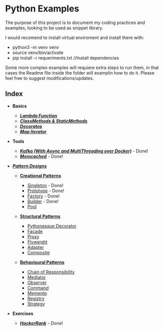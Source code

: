 # Python Examples

The purpose of this project is to document my coding practices and examples, looking to be used as snippet library.

I would recomend to install virtual enviroment and install there with:
- python3 -m venv venv
- source venv/bin/activate
- pip install -r requeriments.txt   //Install dependencies

Some more complex examples will requiere extra steps to run them, in that cases the Readme file inside the folder will examplin how to do it.
Please feel free to suggest modifications/updates.

## Index
+ **Basics**
    + [***Lambda Function***](./Basics/lambda.py)
    + [***ClassMethods & StaticMethods***](./Basics/class-static_methods.py)
    + [***Decoratos***](./Basics/decorators.py)
    + [***Map Iterator***](./Basics/map.py)

+ **Tools**
    + [***Kafka (With Async and MultiThreading over Docker)***](./kafka)  - Done!
    + [***Memcached***](./memcached)  - Done!

+ [***Pattern Designs***](./design-patterns)
    + [**Creational Patterns**](./design-patterns/creational)
        + [Singleton](./design-patterns/creational/singleton.py) - Done!
        + [Prototype](./design-patterns/creational/prototype.py) - Done!
        + [Factory](./design-patterns/creational/factory.py) - Done!
        + [Builder](./design-patterns/creational/builder.py) - Done!
        + [Pool](./design-patterns/creational/pool.py)

    + [**Structural Patterns**](./design-patterns/structural)
        + [Pythonesque Decorator](./design-patterns/structural/pythonesque_decorator.py)
        + [Facade](./design-patterns/structural/facade.py)
        + [Proxy](./design-patterns/structural/proxy.py)
        + [Flyweight](./design-patterns/structural/flyweight.py)
        + [Adapter](./design-patterns/structural/adapter.py)
        + [Composite](./design-patterns/structural/composite.py)

    + [**Behavioural Patterns**](./design-patterns/behavioural)
        + [Chain of Responsibility](./design-patterns/behavioural/chain_of_responsibility.py)
        + [Mediator](./design-patterns/behavioural/mediator.py)
        + [Observer](./design-patterns/behavioural/observer.py)
        + [Command](./design-patterns/behavioural/command.py)
        + [Memento](./design-patterns/behavioural/memento.py)
        + [Registry](./design-patterns/behavioural/registry.py)
        + [Strategy](./design-patterns/behavioural/strategy.py)

+ **Exercises**
    + [***HackerRank***](./hackerrank)  - Done!